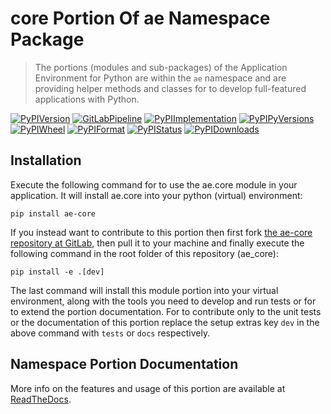<!--
  THIS FILE IS EXCLUSIVELY MAINTAINED IN THE AE ROOT PACKAGE. ANY CHANGES SHOULD BE DONE THERE.
  All changes will be deployed automatically to all the portions of this namespace package.
-->
# core Portion Of ae Namespace Package

>The portions (modules and sub-packages) of the Application Environment for Python are within
the `ae` namespace and are providing helper methods and classes for to develop
full-featured applications with Python.

[![PyPIVersion](https://img.shields.io/pypi/v/ae_core?logo=python?logo=python)](https://gitlab.com/ae-group/ae_core)
[![GitLabPipeline](https://img.shields.io/gitlab/pipeline/ae-group/ae_core/master?logo=python)](https://gitlab.com/ae-group/ae_core)
[![PyPIImplementation](https://img.shields.io/pypi/implementation/ae_core?logo=python?logo=python)](https://gitlab.com/ae-group/ae_core)
[![PyPIPyVersions](https://img.shields.io/pypi/pyversions/ae_core?logo=python?logo=python)](https://gitlab.com/ae-group/ae_core)
[![PyPIWheel](https://img.shields.io/pypi/wheel/ae_core?logo=python?logo=python)](https://gitlab.com/ae-group/ae_core)
[![PyPIFormat](https://img.shields.io/pypi/format/ae_core?logo=python?logo=python)](https://gitlab.com/ae-group/ae_core)
[![PyPIStatus](https://img.shields.io/pypi/status/ae_core?logo=python?logo=python)](https://gitlab.com/ae-group/ae_core)
[![PyPIDownloads](https://img.shields.io/pypi/dm/ae_core?logo=python?logo=python)](https://gitlab.com/ae-group/ae_core)


## Installation

Execute the following command for to use the ae.core module in your
application. It will install ae.core into your python (virtual) environment:
 
```shell script
pip install ae-core
```

If you instead want to contribute to this portion then first fork
[the ae-core repository at GitLab](https://gitlab.com/ae-group/ae_core "ae.core code repository"),
then pull it to your machine and finally execute the following command in the root folder
of this repository (ae_core):

```shell script
pip install -e .[dev]
```

The last command will install this module portion into your virtual environment, along with
the tools you need to develop and run tests or for to extend the portion documentation.
For to contribute only to the unit tests or the documentation of this portion replace
the setup extras key `dev` in the above command with `tests` or `docs` respectively.


## Namespace Portion Documentation

More info on the features and usage of this portion are available at
[ReadTheDocs](https://ae.readthedocs.io/en/latest/_autosummary/ae.core.html#module-ae.core
"ae_core documentation").

<!-- Common files version 0.0.23 deployed (with 0.0.23)
     to the ae_core module version 0.0.20.
-->